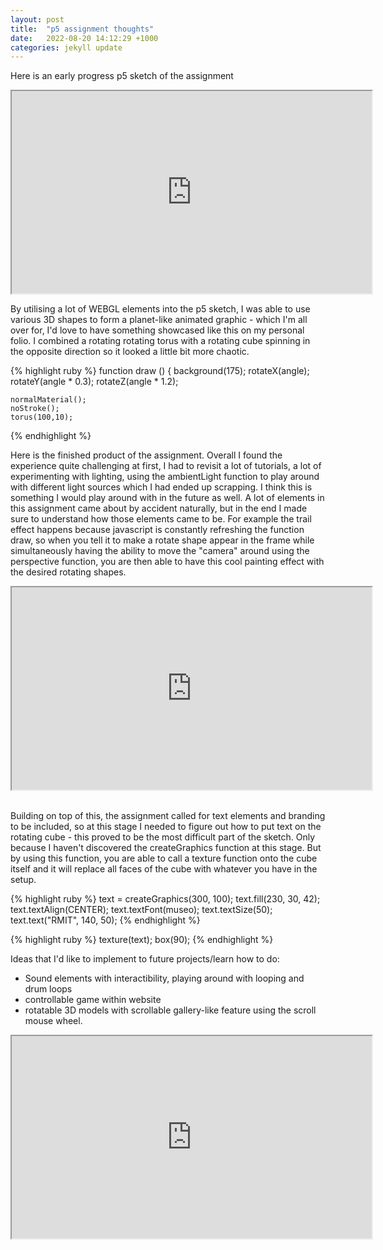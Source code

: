 ```yaml
---
layout: post
title:  "p5 assignment thoughts"
date:   2022-08-20 14:12:29 +1000
categories: jekyll update
---
```


Here is an early progress p5 sketch of the assignment
<iframe src="https://editor.p5js.org/adrianfrich/full/ln7OC2rex" width="576" height="324"></iframe>

By utilising a lot of WEBGL elements into the p5 sketch, I was able to use various 3D shapes to form a planet-like animated graphic - which I'm all over for, I'd love to have something showcased like this on my personal folio. I combined a rotating rotating torus with a rotating cube spinning in the opposite direction so it looked a little bit more chaotic. 

{% highlight ruby %}
    function draw () {
    background(175);
    rotateX(angle);
    rotateY(angle * 0.3);
    rotateZ(angle * 1.2);

    normalMaterial();
    noStroke();
    torus(100,10);
{% endhighlight %}




Here is the finished product of the assignment. Overall I found the experience quite challenging at first, I had to revisit a lot of tutorials, a lot of experimenting with lighting, using the ambientLight function to play around with different light sources which I had ended up scrapping. I think this is something I would play around with in the future as well. A lot of elements in this assignment came about by accident naturally, but in the end I made sure to understand how those elements came to be. For example the trail effect happens because javascript is constantly refreshing the function draw, so when you tell it to make a rotate shape appear in the frame while simultaneously having the ability to move the "camera" around using the perspective function, you are then able to have this cool painting effect with the desired rotating shapes.

<iframe src="https://editor.p5js.org/adrianfrich/full/BTtTPSQCL" width="576" height="324"></iframe>
<br>
<br>

Building on top of this, the assignment called for text elements and branding to be included, so at this stage I needed to figure out how to put text on the rotating cube - this proved to be the most difficult part of the sketch. Only because I haven't discovered the createGraphics function at this stage. But by using this function, you are able to call a texture function onto the cube itself and it will replace all faces of the cube with whatever you have in the setup.

{% highlight ruby %}
    text = createGraphics(300, 100);
    text.fill(230, 30, 42);
    text.textAlign(CENTER);
    text.textFont(museo);
    text.textSize(50);
    text.text("RMIT", 140, 50);
{% endhighlight %}

{% highlight ruby %}
    texture(text);
    box(90);
{% endhighlight %}

Ideas that I'd like to implement to future projects/learn how to do: 
- Sound elements with interactibility, playing around with looping and drum loops
- controllable game within website
- rotatable 3D models with scrollable gallery-like feature using the scroll mouse wheel. 

<iframe src="https://editor.p5js.org/adrianfrich/full/BTtTPSQCL" width="576" height="324"></iframe>